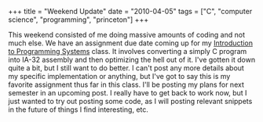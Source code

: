 +++
title = "Weekend Update"
date = "2010-04-05"
tags = ["C", "computer science", "programming", "princeton"]
+++

This weekend consisted of me doing massive amounts of coding and not much else.
We have an assignment due date coming up for my [Introduction to Programming
Systems][1] class. It involves converting a simply C program into IA-32 assembly
and then optimizing the hell out of it. I've gotten it down quite a bit,
but I still want to do better. I can't post any more details about my
specific implementation or anything, but I've got to say this is my
favorite assignment thus far in this class. I'll be posting my plans for
next semester in an upcoming post. I really have to get back to work now, but I
just wanted to try out posting some code, as I will posting relevant snippets in
the future of things I find interesting, etc.


 [1]: http://www.cs.princeton.edu/courses/archive/spr10/cos217/
